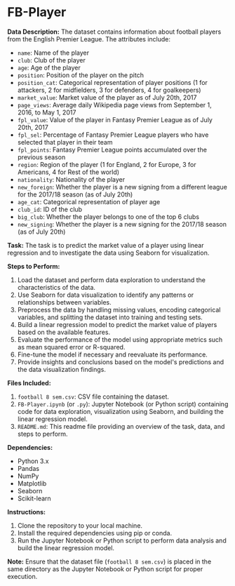 # FB-Player
**Data Description:**
The dataset contains information about football players from the English Premier League. The attributes include:
- `name`: Name of the player
- `club`: Club of the player
- `age`: Age of the player
- `position`: Position of the player on the pitch
- `position_cat`: Categorical representation of player positions (1 for attackers, 2 for midfielders, 3 for defenders, 4 for goalkeepers)
- `market_value`: Market value of the player as of July 20th, 2017
- `page_views`: Average daily Wikipedia page views from September 1, 2016, to May 1, 2017
- `fpl_value`: Value of the player in Fantasy Premier League as of July 20th, 2017
- `fpl_sel`: Percentage of Fantasy Premier League players who have selected that player in their team
- `fpl_points`: Fantasy Premier League points accumulated over the previous season
- `region`: Region of the player (1 for England, 2 for Europe, 3 for Americans, 4 for Rest of the world)
- `nationality`: Nationality of the player
- `new_foreign`: Whether the player is a new signing from a different league for the 2017/18 season (as of July 20th)
- `age_cat`: Categorical representation of player age
- `club_id`: ID of the club
- `big_club`: Whether the player belongs to one of the top 6 clubs
- `new_signing`: Whether the player is a new signing for the 2017/18 season (as of July 20th)

**Task:**
The task is to predict the market value of a player using linear regression and to investigate the data using Seaborn for visualization.

**Steps to Perform:**
1. Load the dataset and perform data exploration to understand the characteristics of the data.
2. Use Seaborn for data visualization to identify any patterns or relationships between variables.
3. Preprocess the data by handling missing values, encoding categorical variables, and splitting the dataset into training and testing sets.
4. Build a linear regression model to predict the market value of players based on the available features.
5. Evaluate the performance of the model using appropriate metrics such as mean squared error or R-squared.
6. Fine-tune the model if necessary and reevaluate its performance.
7. Provide insights and conclusions based on the model's predictions and the data visualization findings.

**Files Included:**
1. `football 8 sem.csv`: CSV file containing the dataset.
2. `FB-Player.ipynb` (or `.py`): Jupyter Notebook (or Python script) containing code for data exploration, visualization using Seaborn, and building the linear regression model.
3. `README.md`: This readme file providing an overview of the task, data, and steps to perform.

**Dependencies:**
- Python 3.x
- Pandas
- NumPy
- Matplotlib
- Seaborn
- Scikit-learn

**Instructions:**
1. Clone the repository to your local machine.
2. Install the required dependencies using pip or conda.
3. Run the Jupyter Notebook or Python script to perform data analysis and build the linear regression model.

**Note:**
Ensure that the dataset file (`football 8 sem.csv`) is placed in the same directory as the Jupyter Notebook or Python script for proper execution.
